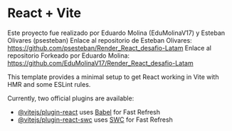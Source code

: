# React + Vite
Este proyecto fue realizado por Eduardo Molina (EduMolinaV17) y Esteban Olivares (psesteban)
Enlace al repositorio de Esteban Olivares: https://github.com/psesteban/Render_React_desafio-Latam
Enlace al repositorio Forkeado por Eduardo Molina: https://github.com/EduMolinaV17/Render_React_desafio-Latam


This template provides a minimal setup to get React working in Vite with HMR and some ESLint rules.

Currently, two official plugins are available:

- [@vitejs/plugin-react](https://github.com/vitejs/vite-plugin-react/blob/main/packages/plugin-react/README.md) uses [Babel](https://babeljs.io/) for Fast Refresh
- [@vitejs/plugin-react-swc](https://github.com/vitejs/vite-plugin-react-swc) uses [SWC](https://swc.rs/) for Fast Refresh
